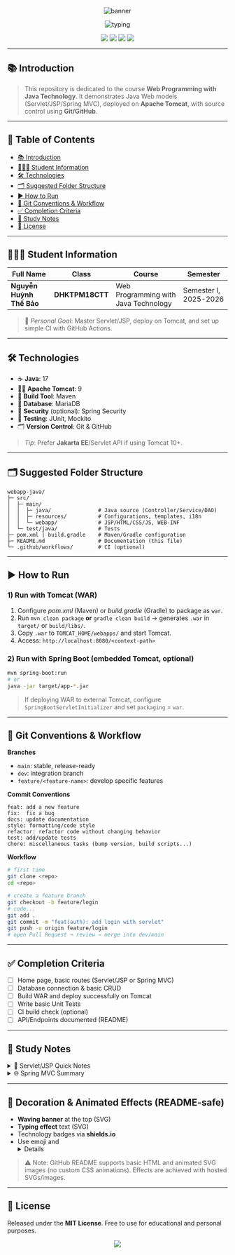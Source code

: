 <!-- Animated Banner -->
<p align="center">
  <img src="https://capsule-render.vercel.app/api?type=waving&height=160&color=0:00b4db,100:0083b0&text=Web%20Programming%20with%20Java%20Technology&fontSize=28&fontAlignY=30&desc=Nguy%E1%BB%85n%20Hu%E1%BB%B3nh%20Th%E1%BA%BF%20B%E1%BA%A3o%20%E2%80%A2%20Class%20DHKTPM18CTT&descAlignY=55&descAlign=50" alt="banner"/>
</p>

<p align="center">
  <img src="https://readme-typing-svg.demolab.com?font=Fira+Code&pause=1100&center=true&vCenter=true&width=720&lines=Welcome+to+the+Web+Programming+with+Java+Technology+Repository!;Student%3A+Nguy%E1%BB%85n+Hu%E1%BB%B3nh+Th%E1%BA%BF+B%E1%BA%A3o+%7C+Class%3A+DHKTPM18CTT;Language%3A+Java+%7C+App+Server%3A+Apache+Tomcat+%7C+VCS%3A+GitHub" alt="typing"/>
</p>

<p align="center">
  <a href="#-technologies"><img src="https://img.shields.io/badge/Java-17+-f89820?style=for-the-badge&logo=java&logoColor=white"/></a>
  <a href="#-technologies"><img src="https://img.shields.io/badge/Tomcat-9-F8DC75?style=for-the-badge&logo=apachetomcat&logoColor=black"/></a>
  <a href="#-git-workflow"><img src="https://img.shields.io/badge/GitHub-Repo-181717?style=for-the-badge&logo=github"/></a>
  <a href="#-how-to-run"><img src="https://img.shields.io/badge/Build-Maven?style=for-the-badge&logo=apachemaven"/></a>
</p>

---

## 📚 Introduction
> This repository is dedicated to the course **Web Programming with Java Technology**. It demonstrates Java Web models (Servlet/JSP/Spring MVC), deployed on **Apache Tomcat**, with source control using **Git/GitHub**.

---

## 🧭 Table of Contents
- [📚 Introduction](#-introduction)
- [👨🏻‍🎓 Student Information](#-student-information)
- [🛠️ Technologies](#-technologies)
- [🗂️ Suggested Folder Structure](#️-suggested-folder-structure)
- [▶️ How to Run](#️-how-to-run)
- [🌿 Git Conventions & Workflow](#-git-conventions--workflow)
- [✅ Completion Criteria](#-completion-criteria)
- [📌 Study Notes](#-study-notes)
- [📄 License](#-license)

---

## 👨🏻‍🎓 Student Information
<p align="center">

| Full Name | Class | Course | Semester |
|---|---|---|---|
| **Nguyễn Huỳnh Thế Bảo** | **DHKTPM18CTT** | Web Programming with Java Technology | Semester I, 2025-2026 |

</p>

> 🎯 _Personal Goal_: Master Servlet/JSP, deploy on Tomcat, and set up simple CI with GitHub Actions.

---

## 🛠️ Technologies
- ☕ **Java**: 17
- 🐱‍👤 **Apache Tomcat**: 9
- 🧰 **Build Tool**: Maven
- 💾 **Database**: MariaDB
- 🔐 **Security** (optional): Spring Security
- 🧪 **Testing**: JUnit, Mockito
- 🗂️ **Version Control**: Git & GitHub

> _Tip_: Prefer **Jakarta EE**/Servlet API if using Tomcat 10+.

---

## 🗂️ Suggested Folder Structure
```
webapp-java/
├─ src/
│  ├─ main/
│  │  ├─ java/               # Java source (Controller/Service/DAO)
│  │  ├─ resources/          # Configurations, templates, i18n
│  │  └─ webapp/             # JSP/HTML/CSS/JS, WEB-INF
│  └─ test/java/             # Tests
├─ pom.xml | build.gradle    # Maven/Gradle configuration
├─ README.md                 # Documentation (this file)
└─ .github/workflows/        # CI (optional)
```

---

## ▶️ How to Run
### 1) Run with **Tomcat** (WAR)
1. Configure _pom.xml_ (Maven) or _build.gradle_ (Gradle) to package as `war`.
2. Run `mvn clean package` **or** `gradle clean build` → generates `.war` in `target/` or `build/libs/`.
3. Copy `.war` to `TOMCAT_HOME/webapps/` and start Tomcat.
4. Access: `http://localhost:8080/<context-path>`

### 2) Run with **Spring Boot** (embedded Tomcat, optional)
```bash
mvn spring-boot:run
# or
java -jar target/app-*.jar
```

> If deploying WAR to external Tomcat, configure `SpringBootServletInitializer` and set `packaging` = `war`.

---

## 🌿 Git Conventions & Workflow
**Branches**
- `main`: stable, release-ready
- `dev`: integration branch
- `feature/<feature-name>`: develop specific features

**Commit Conventions**
```
feat: add a new feature
fix:  fix a bug
docs: update documentation
style: formatting/code style
refactor: refactor code without changing behavior
test: add/update tests
chore: miscellaneous tasks (bump version, build scripts...)
```

**Workflow**
```bash
# first time
git clone <repo>
cd <repo>

# create a feature branch
git checkout -b feature/login
# code...
git add .
git commit -m "feat(auth): add login with servlet"
git push -u origin feature/login
# open Pull Request → review → merge into dev/main
```

---

## ✅ Completion Criteria
- [ ] Home page, basic routes (Servlet/JSP or Spring MVC)
- [ ] Database connection & basic CRUD
- [ ] Build WAR and deploy successfully on Tomcat
- [ ] Write basic Unit Tests
- [ ] CI build check (optional)
- [ ] API/Endpoints documented (README)

---

## 📌 Study Notes
<details>
<summary>📘 Servlet/JSP Quick Notes</summary>

- `HttpServlet`, methods `doGet/doPost`
- Configure `web.xml` or use `@WebServlet` annotation
- JSP + JSTL to render views
- Filters & Listeners for cross-cutting concerns
</details>

<details>
<summary>🌐 Spring MVC Summary</summary>

- `@Controller`, `@RestController`, `@RequestMapping`
- Views with `Thymeleaf`/JSP; `@Service`, `@Repository`
- Validation with `@Valid`, `BindingResult`
</details>

---

## 🎨 Decoration & Animated Effects (README-safe)
- **Waving banner** at the top (SVG)
- **Typing effect** text (SVG)
- Technology badges via **shields.io**
- Use emoji and <details> tags for interactive notes

> ⚠️ Note: GitHub README supports basic HTML and animated SVG images (no custom CSS animations). Effects are achieved with hosted SVGs/images.

---

## 📄 License
Released under the **MIT License**. Free to use for educational and personal purposes.

<p align="center">
  <img src="https://capsule-render.vercel.app/api?type=waving&height=120&section=footer&color=0:0083b0,100:00b4db"/>
</p>
